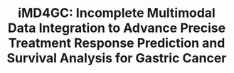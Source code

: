 ---
title: "iMD4GC: Incomplete Multimodal Data Integration to Advance Precise Treatment Response Prediction and Survival Analysis for Gastric Cancer"
authors: "**Fengtao ZHOU, Yingxue XU**, Yanfen CUI, Shenyan ZHANG, Yun ZHU, Weiyang HE, Jiguang WANG, Xin WANG, Ronald CHAN, Louis Ho Shing LAU, Chu HAN, Dafu ZHANG, Zhenhui LI, **Hao CHEN**"
pub_date: "2024-04-01" #Date of publication. Change from Biorxiv date to Journal date once accepted
image: "/static/img/pub/2024_imd4gc.png" 
arxiv: 2404.01192
doi: "10.48550/arXiv.2404.01192"
pdf: 
zenodo:
github:
  - url: "FT-ZHOU-ZZZ/iMD4GC"
    description:
links:
---
